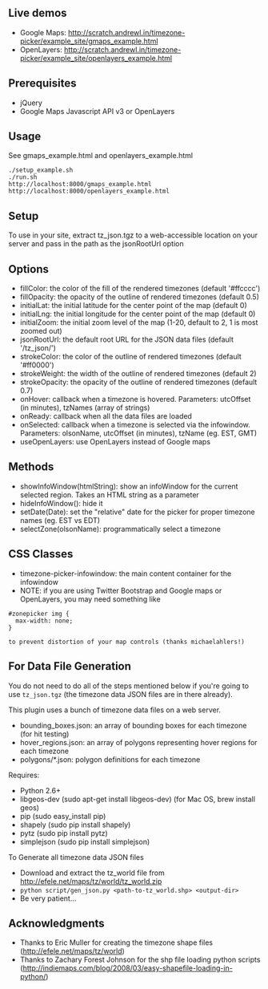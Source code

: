 Live demos
----------
  - Google Maps: http://scratch.andrewl.in/timezone-picker/example_site/gmaps_example.html
  - OpenLayers: http://scratch.andrewl.in/timezone-picker/example_site/openlayers_example.html

Prerequisites
-------------
  - jQuery
  - Google Maps Javascript API v3 or OpenLayers

Usage
-----
See gmaps_example.html and openlayers_example.html

    ./setup_example.sh
    ./run.sh
    http://localhost:8000/gmaps_example.html
    http://localhost:8000/openlayers_example.html

Setup
-----
To use in your site, extract tz_json.tgz to a web-accessible location on your
server and pass in the path as the jsonRootUrl option

Options
-------
  - fillColor: the color of the fill of the rendered timezones (default '#ffcccc')
  - fillOpacity: the opacity of the outline of rendered timezones (default 0.5)
  - initialLat: the initial latitude for the center point of the map (default 0)
  - initialLng: the initial longitude for the center point of the map (default 0)
  - initialZoom: the initial zoom level of the map (1-20, default to 2, 1 is most zoomed out)
  - jsonRootUrl: the default root URL for the JSON data files (default '/tz_json/')
  - strokeColor: the color of the outline of rendered timezones (default '#ff0000')
  - strokeWeight: the width of the outline of rendered timezones (default 2)
  - strokeOpacity: the opacity of the outline of rendered timezones (default 0.7)
  - onHover: callback when a timezone is hovered.  Parameters: utcOffset (in minutes), tzNames (array of strings)
  - onReady: callback when all the data files are loaded
  - onSelected: callback when a timezone is selected via the infowindow. Parameters: olsonName, utcOffset (in minutes), tzName (eg. EST, GMT)
  - useOpenLayers: use OpenLayers instead of Google maps

Methods
-------
  - showInfoWindow(htmlString): show an infoWindow for the current selected region.  Takes an HTML string as a parameter
  - hideInfoWindow(): hide it
  - setDate(Date): set the "relative" date for the picker for proper timezone names (eg. EST vs EDT)
  - selectZone(olsonName): programmatically select a timezone

CSS Classes
-----------
  - timezone-picker-infowindow: the main content container for the infowindow
  - NOTE: if you are using Twitter Bootstrap and Google maps or OpenLayers, you may need something like
```
#zonepicker img {
  max-width: none;
}
```
    to prevent distortion of your map controls (thanks michaelahlers!)

For Data File Generation
------------------------
You do not need to do all of the steps mentioned below if you're going to use `tz_json.tgz` (the timezone data JSON files are in there already).

This plugin uses a bunch of timezone data files on a web server.

  - bounding_boxes.json: an array of bounding boxes for each timezone (for hit testing)
  - hover_regions.json: an array of polygons representing hover regions for each timezone
  - polygons/*.json: polygon definitions for each timezone

Requires:

* Python 2.6+
* libgeos-dev (sudo apt-get install libgeos-dev) (for Mac OS, brew install geos)
* pip (sudo easy_install pip)
* shapely (sudo pip install shapely)
* pytz (sudo pip install pytz)
* simplejson (sudo pip install simplejson)

To Generate all timezone data JSON files

  - Download and extract the tz_world file from http://efele.net/maps/tz/world/tz_world.zip
  - `python script/gen_json.py <path-to-tz_world.shp> <output-dir>`
  - Be very patient...

Acknowledgments
----------------
  - Thanks to Eric Muller for creating the timezone shape files (http://efele.net/maps/tz/world)
  - Thanks to Zachary Forest Johnson for the shp file loading python scripts (http://indiemaps.com/blog/2008/03/easy-shapefile-loading-in-python/)
